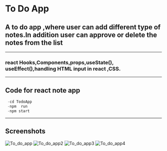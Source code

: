 # To Do App

## A to do app ,where user can add different type of notes.In addition user can approve or delete the notes from the list

---
### react Hooks,Components,props,useState(), useEffect(),handling HTML input in react ,CSS.
---

## Code for react note app
```python
 -cd TodoApp
 -npm  run
 -npm start
```
---
## Screenshots
![To_do_app](https://user-images.githubusercontent.com/109291177/213930762-ea504318-3725-44ff-a505-80e83f4b4c86.PNG)
![To_do_app2](https://user-images.githubusercontent.com/109291177/213930777-1acf3269-e0d7-4f13-899b-7af1b043b59c.PNG)
![To_do_app3](https://user-images.githubusercontent.com/109291177/213930782-e2a9db44-d85d-4b0c-998c-a5ad7fc7e757.PNG)
![To_do_app4](https://user-images.githubusercontent.com/109291177/213930788-7925dc18-0b3e-4c55-bd0f-e5ae7f0a2f6a.PNG)
